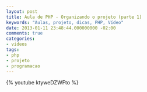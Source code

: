 ```yaml
---
layout: post
title: Aula de PHP - Organizando o projeto (parte 1)
keywords: "Aulas, projeto, dicas, PHP, Vídeo"
date: 2013-01-11 23:48:44.000000000 -02:00
comments: true
categories:
- videos
tags:
- php
- projeto
- programacao
---
```


{% youtube ktyweDZWFto %}
